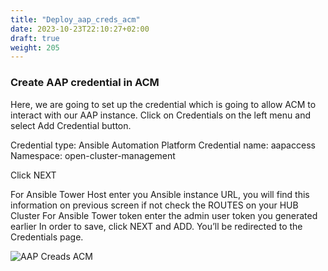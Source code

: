 ```yaml
---
title: "Deploy_aap_creds_acm"
date: 2023-10-23T22:10:27+02:00
draft: true
weight: 205
---
```


### Create AAP credential in ACM


Here, we are going to set up the credential which is going to allow ACM to interact with our AAP
instance. Click on Credentials on the left menu and select Add Credential button.

Credential type: Ansible Automation Platform
Credential name: aapaccess
Namespace: open-cluster-management

Click NEXT

For Ansible Tower Host enter you Ansible instance URL, you will find this information on
previous screen if not check the ROUTES on your HUB Cluster
For Ansible Tower token enter the admin user token you generated earlier
In order to save, click NEXT and ADD. You’ll be redirected to the Credentials page.

![AAP Creads ACM](/202_24.png)